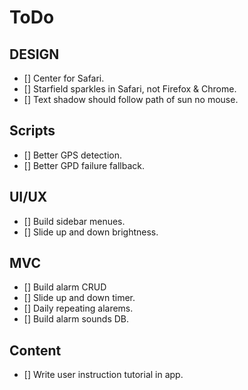 # ToDo

## DESIGN
- [] Center for Safari.
- [] Starfield sparkles in Safari, not Firefox & Chrome.
- [] Text shadow should follow path of sun no mouse.

## Scripts
- [] Better GPS detection.
- [] Better GPD failure fallback.

## UI/UX
- [] Build sidebar menues.
- [] Slide up and down brightness.

## MVC
- [] Build alarm CRUD
 - [] Slide up and down timer.
 - [] Daily repeating alarems.
- [] Build alarm sounds DB.

## Content
- [] Write user instruction tutorial in app.